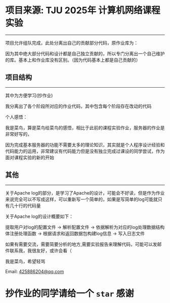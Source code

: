 # 项目来源: TJU 2025年 计算机网络课程实验

---

项目允许组队完成，此处分离出自己的贡献部分代码，原作业库为：

因为其中绝大部分代码和设计都是自己独立贡献的，所以专门分离出一个自己维护的库。基本上和作业库没有区别。（因为代码基本上都是自己贡献的）



## 项目结构

---

其中为方便学习(抄作业)

我分离出了各个阶段所对应的作业代码，其中包含每个阶段存在改动的代码

个人感悟：

我是菜鸟，算是菜鸟给菜鸟的感悟，相比于此前的课程实验作业，服务器的作业是非常好写的，

因为完成基本服务器的功能不需要太多的理论知识，其实就是个人程序设计经验和代码能力的运用，非常建议有代码能力但是没有独立完成过课设的同学尝试，作为面对课程实验的新的开始

## 其他

---

关于Apache log的部分，是学习了Apache的设计，可能会不好读，但是作为作业来说完全可以不写成这样，可以重新写一个简单的，如果是写简单的log可能就只有几十行的代码量

关于Apache log的设计概要如下：

提取用户对log的配置文件 -> 解析配置文件 -> 依据解析为对应的log处理数据结构体注册处理函数 -> 根据请求和返回数据包构建log信息 -> 写入日志文件

如果有需要交流，需要简要分析的地方,需要实验报告来理解代码，可能可以发邮件联系我，我很友好，或许会看（

我是菜鸟，希望轻骂

Email: 425886204@qq.com


# 抄作业的同学请给一个 `star` 感谢